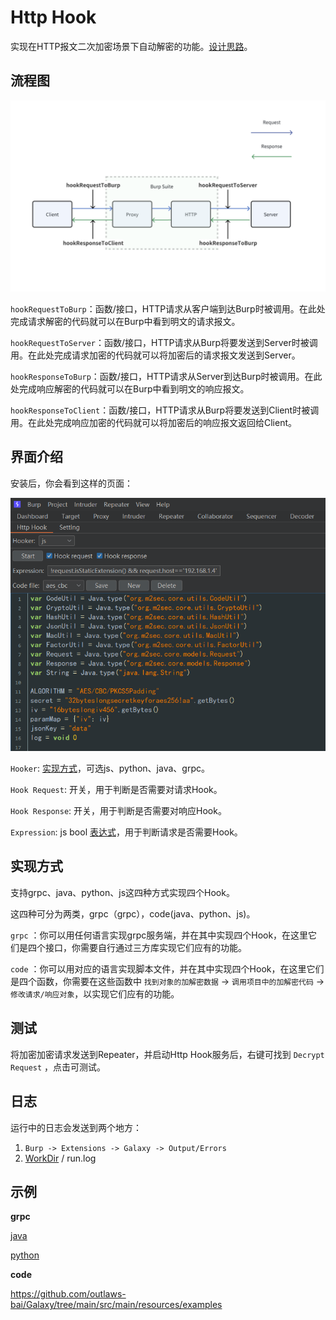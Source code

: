 # Http Hook

实现在HTTP报文二次加密场景下自动解密的功能。[设计思路](https://xz.aliyun.com/t/15051)。

## 流程图

![流程图](https://raw.githubusercontent.com/outlaws-bai/picture/main/img/image-20240621105543574.png)

`hookRequestToBurp`：函数/接口，HTTP请求从客户端到达Burp时被调用。在此处完成请求解密的代码就可以在Burp中看到明文的请求报文。

`hookRequestToServer`：函数/接口，HTTP请求从Burp将要发送到Server时被调用。在此处完成请求加密的代码就可以将加密后的请求报文发送到Server。

`hookResponseToBurp`：函数/接口，HTTP请求从Server到达Burp时被调用。在此处完成响应解密的代码就可以在Burp中看到明文的响应报文。

`hookResponseToClient`：函数/接口，HTTP请求从Burp将要发送到Client时被调用。在此处完成响应加密的代码就可以将加密后的响应报文返回给Client。

## 界面介绍

安装后，你会看到这样的页面：

![image-20240730215219927](https://raw.githubusercontent.com/outlaws-bai/picture/main/image-20240730215219927.png)

`Hooker`: [实现方式](https://github.com/outlaws-bai/Galaxy/blob/main/docs/HttpHook.md#%E5%AE%9E%E7%8E%B0%E6%96%B9%E5%BC%8F)，可选js、python、java、grpc。

`Hook Request`: 开关，用于判断是否需要对请求Hook。

`Hook Response`: 开关，用于判断是否需要对响应Hook。

`Expression`: js bool [表达式](https://github.com/outlaws-bai/Galaxy/blob/main/docs/Basic.md#Expression)，用于判断请求是否需要Hook。

## 实现方式

支持grpc、java、python、js这四种方式实现四个Hook。

这四种可分为两类，grpc（grpc），code(java、python、js)。

`grpc` ：你可以用任何语言实现grpc服务端，并在其中实现四个Hook，在这里它们是四个接口，你需要自行通过三方库实现它们应有的功能。

`code` ：你可以用对应的语言实现脚本文件，并在其中实现四个Hook，在这里它们是四个函数，你需要在这些函数中 `找到对象的加解密数据` -> `调用项目中的加解密代码` -> `修改请求/响应对象`，以实现它们应有的功能。

## 测试

将加密加密请求发送到Repeater，并启动Http Hook服务后，右键可找到 `Decrypt Request` ，点击可测试。

## 日志

运行中的日志会发送到两个地方：

1. `Burp -> Extensions -> Galaxy -> Output/Errors`
2. [WorkDir](https://github.com/outlaws-bai/Galaxy/blob/main/docs/Basic.md#work-dir) / run.log

## 示例

**grpc**

[java](https://github.com/outlaws-bai/Galaxy/blob/main/src/test/java/org/m2sec/core/httphook/HttpHookGrpcServer.java)

[python](https://github.com/outlaws-bai/PyGRpcServer)

**code**

https://github.com/outlaws-bai/Galaxy/tree/main/src/main/resources/examples

